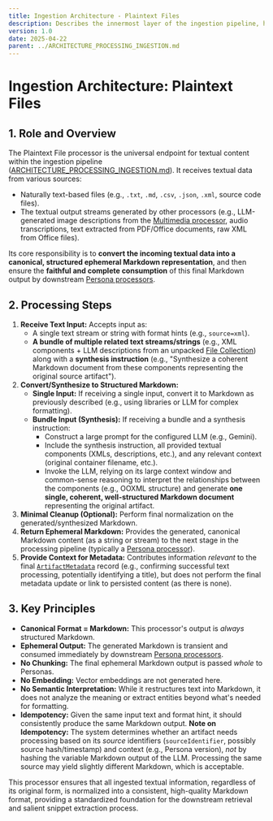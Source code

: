 ```yaml
---
title: Ingestion Architecture - Plaintext Files
description: Describes the innermost layer of the ingestion pipeline, handling raw text or text outputs from other processors.
version: 1.0
date: 2025-04-22
parent: ../ARCHITECTURE_PROCESSING_INGESTION.md
---
```


# Ingestion Architecture: Plaintext Files

## 1. Role and Overview

The Plaintext File processor is the universal endpoint for textual content within the ingestion pipeline ([ARCHITECTURE_PROCESSING_INGESTION.md](../ARCHITECTURE_PROCESSING_INGESTION.md)). It receives textual data from various sources:

*   Naturally text-based files (e.g., `.txt`, `.md`, `.csv`, `.json`, `.xml`, source code files).
*   The textual output streams generated by other processors (e.g., LLM-generated image descriptions from the [Multimedia processor](./ARCHITECTURE_INGESTION_MULTIMEDIA.md), audio transcriptions, text extracted from PDF/Office documents, raw XML from Office files).

Its core responsibility is to **convert the incoming textual data into a canonical, structured ephemeral Markdown representation**, and then ensure the **faithful and complete consumption** of this final Markdown output by downstream [Persona processors](../../Personas/02_ARCHITECTURE_PERSONAS.md).

## 2. Processing Steps

1.  **Receive Text Input:** Accepts input as:
    *   A single text stream or string with format hints (e.g., `source=xml`).
    *   **A bundle of multiple related text streams/strings** (e.g., XML components + LLM descriptions from an unpacked [File Collection](./ARCHITECTURE_INGESTION_FILECOLLECTIONS.md)) along with a **synthesis instruction** (e.g., "Synthesize a coherent Markdown document from these components representing the original source artifact").
2.  **Convert/Synthesize to Structured Markdown:**
    *   **Single Input:** If receiving a single input, convert it to Markdown as previously described (e.g., using libraries or LLM for complex formatting).
    *   **Bundle Input (Synthesis):** If receiving a bundle and a synthesis instruction:
        *   Construct a large prompt for the configured LLM (e.g., Gemini).
        *   Include the synthesis instruction, all provided textual components (XMLs, descriptions, etc.), and any relevant context (original container filename, etc.).
        *   Invoke the LLM, relying on its large context window and common-sense reasoning to interpret the relationships between the components (e.g., OOXML structure) and generate **one single, coherent, well-structured Markdown document** representing the original artifact.
3.  **Minimal Cleanup (Optional):** Perform final normalization on the generated/synthesized Markdown.
4.  **Return Ephemeral Markdown:** Provides the generated, canonical Markdown content (as a string or stream) to the next stage in the processing pipeline (typically a [Persona processor](../../Personas/02_ARCHITECTURE_PERSONAS.md)).
5.  **Provide Context for Metadata:** Contributes information *relevant* to the final [`ArtifactMetadata`](cci:2://file:///d:/Projects/Nucleus/Nucleus.Abstractions/Models/ArtifactMetadata.cs:0:0-0:0) record (e.g., confirming successful text processing, potentially identifying a title), but does not perform the final metadata update or link to persisted content (as there is none).

## 3. Key Principles

*   **Canonical Format = Markdown:** This processor's output is *always* structured Markdown.
*   **Ephemeral Output:** The generated Markdown is transient and consumed immediately by downstream [Persona processors](../../Personas/02_ARCHITECTURE_PERSONAS.md).
*   **No Chunking:** The final ephemeral Markdown output is passed *whole* to Personas.
*   **No Embedding:** Vector embeddings are not generated here.
*   **No Semantic Interpretation:** While it restructures text into Markdown, it does not analyze the meaning or extract entities beyond what's needed for formatting.
*   **Idempotency:** Given the same input text and format hint, it should consistently produce the same Markdown output. **Note on Idempotency:** The system determines whether an artifact needs processing based on its *source* identifiers (`sourceIdentifier`, possibly source hash/timestamp) and context (e.g., Persona version), *not* by hashing the variable Markdown output of the LLM. Processing the same source may yield slightly different Markdown, which is acceptable.

This processor ensures that all ingested textual information, regardless of its original form, is normalized into a consistent, high-quality Markdown format, providing a standardized foundation for the downstream retrieval and salient snippet extraction process.
